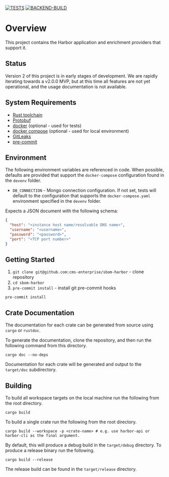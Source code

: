 [![TESTS](https://github.com/CMS-Enterprise/sbom-harbor/actions/workflows/tests.yaml/badge.svg)](https://github.com/CMS-Enterprise/sbom-harbor/actions/workflows/tests.yaml) [![BACKEND-BUILD](https://github.com/CMS-Enterprise/sbom-harbor/actions/workflows/build.yaml/badge.svg?branch=main&event=workflow_run)](https://github.com/CMS-Enterprise/sbom-harbor/actions/workflows/build.yaml)
# Overview

This project contains the Harbor application and enrichment providers that support it.

## Status

Version 2 of this project is in early stages of development.  We are rapidly iterating towards a v2.0.0 MVP,
but at this time all features are not yet operational, and the usage documentation is not available.

## System Requirements

- [Rust toolchain](https://www.rust-lang.org/tools/install)
- [Protobuf](https://grpc.io/docs/protoc-installation/)
- [docker](https://docs.docker.com/get-docker/) (optional - used for tests)
- [docker compose](https://docs.docker.com/compose/install/) (optional - used for local environment)
- [GitLeaks](https://github.com/gitleaks/gitleaks/tree/master#installing)
- [pre-commit](https://pre-commit.com/index.html#install)

## Environment

The following environment variables are referenced in code. When possible, defaults are provided that
support the `docker-compose` configuration found in the `devenv` folder.

- `DB_CONNECTION` - Mongo connection configuration. If not set, tests will default to the configuration that supports the
  `docker-compose.yaml` environment specified in the `devenv` folder.

Expects a JSON document with the following schema:

```json
{
  "host": "<instance host name/resolvable DNS name>",
  "username": "<username>",
  "password": "<password>",
  "port": "<TCP port number>"
}
```

## Getting Started

1. `git clone git@github.com:cms-enterprise/sbom-harbor` - clone repository
2. `cd sbom-harbor`
3. `pre-commit install` - install git pre-commit hooks

```shell
pre-commit install
```

## Crate Documentation

The documentation for each crate can be generated from source using `cargo` or `rustdoc`.

To generate the documentation, clone the repository, and then run the
following command from this directory.

```shell
cargo doc --no-deps
```

Documentation for each crate will be generated and output to the `target/doc` subdirectory.

## Building

To build all workspace targets on the local machine run the following from the root directory.

```shell
cargo build
```

To build a single crate run the following from the root directory.

```shell
cargo build --workspace -p <crate-name> # e.g. use harbor-api or harbor-cli as the final argument.
```

By default, this will produce a debug build in the `target/debug` directory. To produce a release binary run the following.

```shell
cargo build --release
```

The release build can be found in the `target/release` directory.
